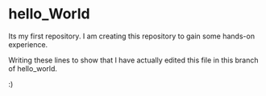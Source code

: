 # hello_World
Its my first repository. I am creating this repository to gain some hands-on experience.


Writing these lines to show that I have actually edited this file in this branch of hello_world.


:)

